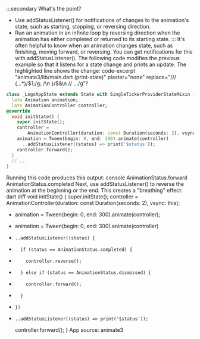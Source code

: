 :::secondary What's the point?
* Use addStatusListener() for notifications of changes
  to the animation's state, such as starting, stopping,
  or reversing direction.
* Run an animation in an infinite loop by reversing direction when
  the animation has either completed or returned to its starting state.
:::
It's often helpful to know when an animation changes state,
such as finishing, moving forward, or reversing.
You can get notifications for this with addStatusListener().
The following code modifies the previous example so that
it listens for a state change and prints an update.
The highlighted line shows the change:
code-excerpt "animate3/lib/main.dart (print-state)" plaster="none" replace="/\/\/ (\.\..*)/$1;/g; /\n  }/$&\n  \/\/ .../g"?
```dart highlightLines=11
class _LogoAppState extends State with SingleTickerProviderStateMixin {
  late Animation animation;
  late AnimationController controller;
@override
  void initState() {
    super.initState();
    controller =
        AnimationController(duration: const Duration(seconds: 2), vsync: this);
    animation = Tween(begin: 0, end: 300).animate(controller)
      ..addStatusListener((status) => print('$status'));
    controller.forward();
  }
  // ...
}
```
Running this code produces this output:
console
AnimationStatus.forward
AnimationStatus.completed
Next, use addStatusListener() to reverse the animation
at the beginning or the end. This creates a "breathing" effect:
dart diff
  void initState() {
    super.initState();
    controller =
        AnimationController(duration: const Duration(seconds: 2), vsync: this);
-   animation = Tween<double>(begin: 0, end: 300).animate(controller);
+   animation = Tween<double>(begin: 0, end: 300).animate(controller)
+     ..addStatusListener((status) {
+       if (status == AnimationStatus.completed) {
+         controller.reverse();
+       } else if (status == AnimationStatus.dismissed) {
+         controller.forward();
+       }
+     })
+     ..addStatusListener((status) => print('$status'));
    controller.forward();
  }
App source: animate3
